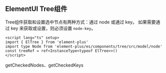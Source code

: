 ## ElementUI Tree组件

Tree组件获取和设置选中节点有两种方式：通过 node 或通过 key。 如果需要通过 key 来获取或设置，则必须设置 `node-key`。

```vue
<script lang="ts" setup>
import { ElTree } from 'element-plus'
import type Node from 'element-plus/es/components/tree/src/model/node'
const treeRef = ref<InstanceType<typeof ElTree>>()
</script>
```

getCheckedNodes、getCheckedKeys